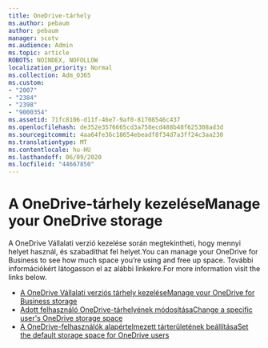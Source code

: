 ```yaml
---
title: OneDrive-tárhely
ms.author: pebaum
author: pebaum
manager: scotv
ms.audience: Admin
ms.topic: article
ROBOTS: NOINDEX, NOFOLLOW
localization_priority: Normal
ms.collection: Adm_O365
ms.custom:
- "2007"
- "2384"
- "2398"
- "9000354"
ms.assetid: 71fc8106-d11f-46e7-9af0-81708546c437
ms.openlocfilehash: de352e3576665cd3a758ecd488b48f625308ad3d
ms.sourcegitcommit: 4aa64fe36c18654ebeadf8f34d7a3ff24c3aa230
ms.translationtype: MT
ms.contentlocale: hu-HU
ms.lasthandoff: 06/09/2020
ms.locfileid: "44667850"
---
```

# <a name="manage-your-onedrive-storage"></a><span data-ttu-id="f5452-102">A OneDrive-tárhely kezelése</span><span class="sxs-lookup"><span data-stu-id="f5452-102">Manage your OneDrive storage</span></span>

<span data-ttu-id="f5452-103">A OneDrive Vállalati verzió kezelése során megtekintheti, hogy mennyi helyet használ, és szabadíthat fel helyet.</span><span class="sxs-lookup"><span data-stu-id="f5452-103">You can manage your OneDrive for Business to see how much space you’re using and free up space.</span></span>  <span data-ttu-id="f5452-104">További információkért látogasson el az alábbi linkekre.</span><span class="sxs-lookup"><span data-stu-id="f5452-104">For more information visit the links below.</span></span>

- [<span data-ttu-id="f5452-105">A OneDrive Vállalati verziós tárhely kezelése</span><span class="sxs-lookup"><span data-stu-id="f5452-105">Manage your OneDrive for Business storage</span></span>](https://support.microsoft.com/office/31519161-059c-4764-b6f8-f5cd29f7fe68)
- [<span data-ttu-id="f5452-106">Adott felhasználó OneDrive-tárhelyének módosítása</span><span class="sxs-lookup"><span data-stu-id="f5452-106">Change a specific user's OneDrive storage space</span></span>](https://docs.microsoft.com/onedrive/change-user-storage)
- [<span data-ttu-id="f5452-107">A OneDrive-felhasználók alapértelmezett tárterületének beállítása</span><span class="sxs-lookup"><span data-stu-id="f5452-107">Set the default storage space for OneDrive users</span></span>](https://docs.microsoft.com/onedrive/set-default-storage-space)